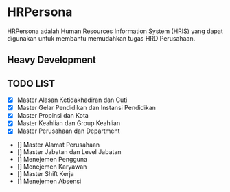 # HRPersona

HRPersona adalah Human Resources Information System (HRIS) yang dapat digunakan untuk membantu memudahkan tugas HRD Perusahaan.

## Heavy Development

## TODO LIST

- [X] Master Alasan Ketidakhadiran dan Cuti
- [X] Master Gelar Pendidikan dan Instansi Pendidikan
- [X] Master Propinsi dan Kota
- [X] Master Keahlian dan Group Keahlian
- [X] Master Perusahaan dan Department
- [] Master Alamat Perusahaan
- [] Master Jabatan dan Level Jabatan
- [] Menejemen Pengguna
- [] Menejemen Karyawan
- [] Master Shift Kerja
- [] Menejemen Absensi